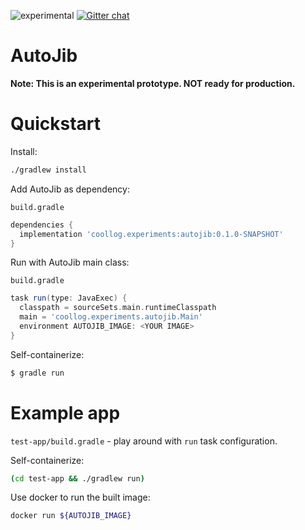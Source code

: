 ![experimental](https://img.shields.io/badge/stability-experimental-red.svg)
[![Gitter chat](https://badges.gitter.im/coollog/autojib.png)](https://gitter.im/coollog/autojib)

# AutoJib

**Note: This is an experimental prototype. NOT ready for production.**

# Quickstart

Install:

```bash
./gradlew install
```

Add AutoJib as dependency:

`build.gradle`
```groovy
dependencies {
  implementation 'coollog.experiments:autojib:0.1.0-SNAPSHOT'
}
```

Run with AutoJib main class:

`build.gradle`
```groovy
task run(type: JavaExec) {
  classpath = sourceSets.main.runtimeClasspath
  main = 'coollog.experiments.autojib.Main'
  environment AUTOJIB_IMAGE: <YOUR IMAGE>
}
```

Self-containerize:

```bash
$ gradle run
``` 

# Example app

`test-app/build.gradle` - play around with `run` task configuration.

Self-containerize:

```bash
(cd test-app && ./gradlew run)
```

Use docker to run the built image:

```bash
docker run ${AUTOJIB_IMAGE}
```
